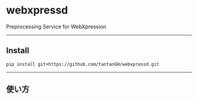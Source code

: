 # webxpressd

Preprocessing Service for WebXpression

---

## Install

    pip install git+https://github.com/tantanGH/webxpressd.git

---

## 使い方

